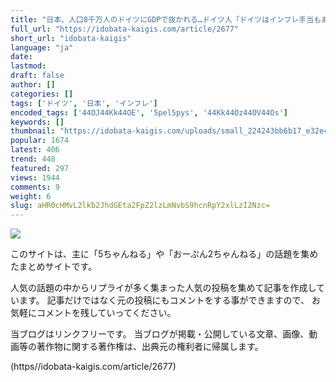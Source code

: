 ```yaml
---
title: "日本、人口8千万人のドイツにGDPで抜かれる…ドイツ人「ドイツはインフレ手当もあるし賃金も毎年上がる、日本は安い」"
full_url: "https://idobata-kaigis.com/article/2677"
short_url: "idobata-kaigis"
language: "ja"
date: 
lastmod: 
draft: false
author: []
categories: []
tags: ['ドイツ', '日本', 'インフレ']
encoded_tags: ['44OJ44Kk44OE', '5pel5pys', '44Kk44Oz44OV44Os']
keywords: []
thumbnail: "https://idobata-kaigis.com/uploads/small_224243bb6b17_e32e422125.jpg"
popular: 1674
latest: 406
trend: 448
featured: 297
views: 1944
comments: 9
weight: 6
slug: aHR0cHMvL2lkb2JhdGEta2FpZ2lzLmNvbS9hcnRpY2xlLzI2Nzc=
---
```


![](https://idobata-kaigis.com/uploads/small_224243bb6b17_e32e422125.jpg)

<div><p class=''>このサイトは、主に「5ちゃんねる」や「おーぷん2ちゃんねる」の話題を集めたまとめサイトです。</p><p>人気の話題の中からリプライが多く集まった人気の投稿を集めて記事を作成しています。 記事だけではなく元の投稿にもコメントをする事ができますので、 お気軽にコメントを残していってください。</p><p class=''>当ブログはリンクフリーです。 当ブログが掲載・公開している文章、画像、動画等の著作物に関する著作権は、出典元の権利者に帰属します。</p></div>

(https//idobata-kaigis.com/article/2677)

